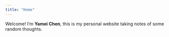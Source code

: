 ```yaml
---
title: "Home"
---
```


Welcome!  I’m **Yamei Chen**, this is my personal website taking notes of some random thoughts.
